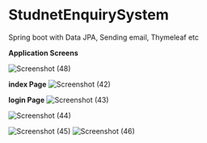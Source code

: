 # StudnetEnquirySystem
Spring boot with Data JPA, Sending email, Thymeleaf etc

**Application Screens**

![Screenshot (48)](https://user-images.githubusercontent.com/104249371/235317808-843dbd36-ef38-43b8-a347-ae3dd99f6674.png)

**index Page**
![Screenshot (42)](https://user-images.githubusercontent.com/104249371/235317720-28b4bebb-ec34-48ed-92ac-f8f8d0006e18.png)

**login Page**
![Screenshot (43)](https://user-images.githubusercontent.com/104249371/235317743-7da6c7ae-bad1-499e-8dcd-fce9244a1791.png)

![Screenshot (44)](https://user-images.githubusercontent.com/104249371/235317785-9b10a2c7-362f-468c-a9ff-309bca85ea0f.png)


![Screenshot (45)](https://user-images.githubusercontent.com/104249371/235317790-613edb17-d187-4f79-b043-65721452fa9d.png)
![Screenshot (46)](https://user-images.githubusercontent.com/104249371/235317795-6833f6d4-11f4-4cc8-bcf8-7da0ff6245e4.png)
